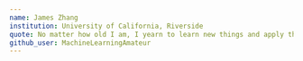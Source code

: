 ```yaml
---
name: James Zhang
institution: University of California, Riverside
quote: No matter how old I am, I yearn to learn new things and apply them!
github_user: MachineLearningAmateur
---
```

